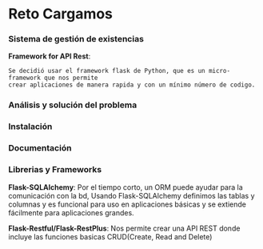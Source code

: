 # Reto Cargamos

### Sistema de gestión de existencias

**Framework for API Rest**:

```
Se decidió usar el framework flask de Python, que es un micro-framework que nos permite 
crear aplicaciones de manera rapida y con un mínimo número de codigo.
```

### Análisis y solución del problema

### Instalación

### Documentación

### Librerias y Frameworks

**Flask-SQLAlchemy**: Por el tiempo corto, un ORM puede ayudar para la comunicación con la bd, Usando Flask-SQLAlchemy definimos las tablas y columnas y es funcional para uso en aplicaciones básicas y se extiende fácilmente para aplicaciones grandes.

**Flask-Restful/Flask-RestPlus**: Nos permite crear una API REST donde incluye las funciones basicas CRUD(Create, Read and Delete)